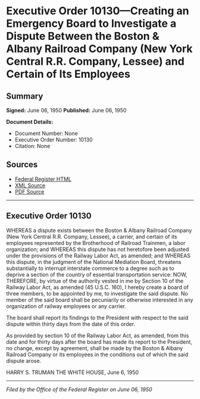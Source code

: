 # Executive Order 10130—Creating an Emergency Board to Investigate a Dispute Between the Boston & Albany Railroad Company (New York Central R.R. Company, Lessee) and Certain of Its Employees

## Summary

**Signed:** June 06, 1950
**Published:** June 06, 1950

**Document Details:**
- Document Number: None
- Executive Order Number: 10130
- Citation: None

## Sources
- [Federal Register HTML](https://www.presidency.ucsb.edu/documents/executive-order-10130-creating-emergency-board-investigate-dispute-between-the-boston)
- [XML Source](None)
- [PDF Source](None)

---

## Executive Order 10130

WHEREAS a dispute exists between the Boston & Albany Railroad Company (New York Central R.R. Company, Lessee), a carrier, and certain of its employees represented by the Brotherhood of Railroad Trainmen, a labor organization; and
WHEREAS this dispute has not heretofore been adjusted under the provisions of the Railway Labor Act, as amended; and
WHEREAS this dispute, in the judgment of the National Mediation Board, threatens substantially to interrupt interstate commerce to a degree such as to deprive a section of the country of essential transportation service:
NOW, THEREFORE, by virtue of the authority vested in me by Section 10 of the Railway Labor Act, as amended (45 U.S.C. 160), I hereby create a board of three members, to be appointed by me, to investigate the said dispute. No member of the said board shall be pecuniarily or otherwise interested in any organization of railway employees or any carrier.

The board shall report its findings to the President with respect to the said dispute within thirty days from the date of this order.

As provided by section 10 of the Railway Labor Act, as amended, from this date and for thirty days after the board has made its report to the President, no change, except by agreement, shall be made by the Boston & Albany Railroad Company or its employees in the conditions out of which the said dispute arose.

HARRY S. TRUMAN
THE WHITE HOUSE,
June 6, 1950

---

*Filed by the Office of the Federal Register on June 06, 1950*
